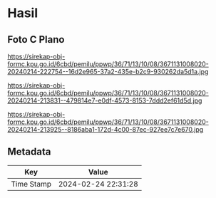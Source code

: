 # Hasil

## Foto C Plano

https://sirekap-obj-formc.kpu.go.id/6cbd/pemilu/ppwp/36/71/13/10/08/3671131008020-20240214-222754--16d2e965-37a2-435e-b2c9-930262da5d1a.jpg

https://sirekap-obj-formc.kpu.go.id/6cbd/pemilu/ppwp/36/71/13/10/08/3671131008020-20240214-213831--479814e7-e0df-4573-8153-7ddd2ef61d5d.jpg

https://sirekap-obj-formc.kpu.go.id/6cbd/pemilu/ppwp/36/71/13/10/08/3671131008020-20240214-213925--8186aba1-172d-4c00-87ec-927ee7c7e670.jpg


## Metadata

| Key        | Value               |
| ---------- | ------------------- |
| Time Stamp | 2024-02-24 22:31:28 |




